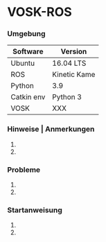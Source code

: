 # VOSK-ROS

### Umgebung
|Software|Version|
|--|--|
|Ubuntu|16.04 LTS|
|ROS|Kinetic Kame|
|Python|3.9|
|Catkin env|Python 3|
|VOSK|XXX|


### Hinweise | Anmerkungen
1.
2.

### Probleme
1.
2.


### Startanweisung
1.
2.
